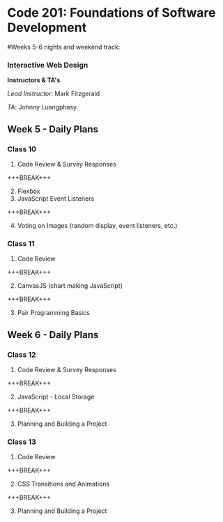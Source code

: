 # Code 201: Foundations of Software Development
#Weeks 5-6 nights and weekend track:
### Interactive Web Design
**Instructors & TA's**

*Lead Instructor*: Mark Fitzgerald

*TA*: Johnny Luangphasy

## Week 5 - Daily Plans
### Class 10
1. Code Review & Survey Responses

+++BREAK+++

2. Flexbox
3. JavaScript Event Listeners

+++BREAK+++

4. Voting on Images (random display, event listeners, etc.)

### Class 11
1. Code Review

+++BREAK+++

2. CanvasJS (chart making JavaScript)

+++BREAK+++

3. Pair Programming Basics

## Week 6 - Daily Plans
### Class 12
1. Code Review & Survey Responses

+++BREAK+++

2. JavaScript - Local Storage

+++BREAK+++

3. Planning and Building a Project

### Class 13
1. Code Review

+++BREAK+++

2. CSS Transitions and Animations

+++BREAK+++

3. Planning and Building a Project

